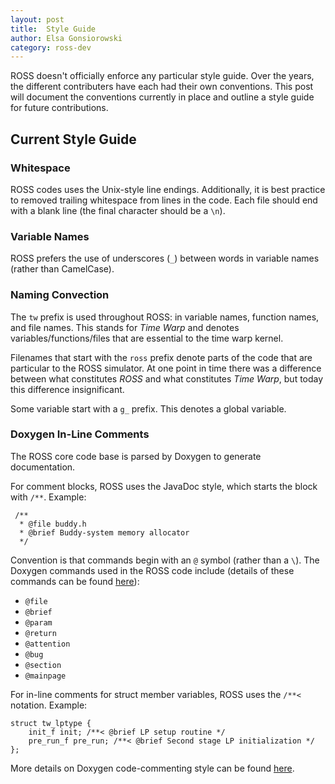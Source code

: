 ```yaml
---
layout: post
title:  Style Guide
author: Elsa Gonsiorowski
category: ross-dev
---
```


ROSS doesn't officially enforce any particular style guide.
Over the years, the different contributers have each had their own conventions.
This post will document the conventions currently in place and outline a style guide for future contributions.

## Current Style Guide

### Whitespace

ROSS codes uses the Unix-style line endings.
Additionally, it is best practice to removed trailing whitespace from lines in the code.
Each file should end with a blank line (the final character should be a `\n`).

### Variable Names

ROSS prefers the use of underscores (`_`) between words in variable names (rather than CamelCase).

### Naming Convection

The `tw` prefix is used throughout ROSS: in variable names, function names, and file names.
This stands for *Time Warp* and denotes variables/functions/files that are essential to the time warp kernel.

Filenames that start with the `ross` prefix denote parts of the code that are particular to the ROSS simulator.
At one point in time there was a difference between what constitutes *ROSS* and what constitutes *Time Warp*, but today this difference insignificant.

Some variable start with a `g_` prefix.
This denotes a global variable.

### Doxygen In-Line Comments

The ROSS core code base is parsed by Doxygen to generate documentation.

For comment blocks, ROSS uses the JavaDoc style, which starts the block with `/**`.
Example:
```
 /**
  * @file buddy.h
  * @brief Buddy-system memory allocator
  */
```

Convention is that commands begin with an `@` symbol (rather than a `\`).
The Doxygen commands used in the ROSS code include (details of these commands can be found [here](http://www.stack.nl/~dimitri/doxygen/manual/commands.html)):

- `@file`
- `@brief`
- `@param`
- `@return`
- `@attention`
- `@bug`
- `@section`
- `@mainpage`

For in-line comments for struct member variables, ROSS uses the `/**<` notation.
Example:
```
struct tw_lptype {
    init_f init; /**< @brief LP setup routine */
    pre_run_f pre_run; /**< @brief Second stage LP initialization */
};
```

More details on Doxygen code-commenting style can be found [here](http://www.stack.nl/~dimitri/doxygen/manual/docblocks.html).
